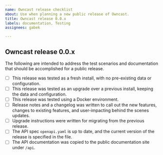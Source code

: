 ```yaml
---
name: Owncast release checklist
about: Use when planning a new public release of Owncast.
title: Owncast release 0.0.x
labels: documentation, Testing
assignees: gabek

---
```


## Owncast release 0.0.x

The following are intended to address the test scenarios and documentation that should be accomplished for a public release.

- [ ] This release was tested as a fresh install, with no pre-existing data or configuration.
- [ ] This release was tested as an upgrade over a previous install, keeping the data and configuration.
- [ ] This release was tested using a Docker environment.
- [ ] Release notes and a changelog was written to call out the new features, changes to existing features, and user-impacting behind the scenes updates.
- [ ] Upgrade instructions were written for migrating from the previous release.
- [ ] The API spec `openapi.yaml` is up to date, and the current version of the release is specified in the file.
- [ ] The API documentation was copied to the public documentation site under `/api`.
